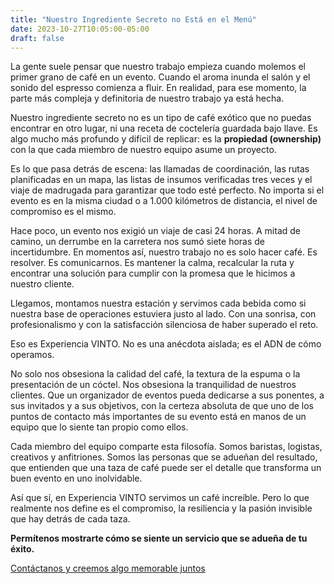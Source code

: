 ```yaml
---
title: "Nuestro Ingrediente Secreto no Está en el Menú"
date: 2023-10-27T10:05:00-05:00
draft: false
---
```


La gente suele pensar que nuestro trabajo empieza cuando molemos el primer grano de café en un evento. Cuando el aroma inunda el salón y el sonido del espresso comienza a fluir. En realidad, para ese momento, la parte más compleja y definitoria de nuestro trabajo ya está hecha.

Nuestro ingrediente secreto no es un tipo de café exótico que no puedas encontrar en otro lugar, ni una receta de coctelería guardada bajo llave. Es algo mucho más profundo y difícil de replicar: es la **propiedad (ownership)** con la que cada miembro de nuestro equipo asume un proyecto.

Es lo que pasa detrás de escena: las llamadas de coordinación, las rutas planificadas en un mapa, las listas de insumos verificadas tres veces y el viaje de madrugada para garantizar que todo esté perfecto. No importa si el evento es en la misma ciudad o a 1.000 kilómetros de distancia, el nivel de compromiso es el mismo.

Hace poco, un evento nos exigió un viaje de casi 24 horas. A mitad de camino, un derrumbe en la carretera nos sumó siete horas de incertidumbre. En momentos así, nuestro trabajo no es solo hacer café. Es resolver. Es comunicarnos. Es mantener la calma, recalcular la ruta y encontrar una solución para cumplir con la promesa que le hicimos a nuestro cliente.

Llegamos, montamos nuestra estación y servimos cada bebida como si nuestra base de operaciones estuviera justo al lado. Con una sonrisa, con profesionalismo y con la satisfacción silenciosa de haber superado el reto.

Eso es Experiencia VINTO. No es una anécdota aislada; es el ADN de cómo operamos.

No solo nos obsesiona la calidad del café, la textura de la espuma o la presentación de un cóctel. Nos obsesiona la tranquilidad de nuestros clientes. Que un organizador de eventos pueda dedicarse a sus ponentes, a sus invitados y a sus objetivos, con la certeza absoluta de que uno de los puntos de contacto más importantes de su evento está en manos de un equipo que lo siente tan propio como ellos.

Cada miembro del equipo comparte esta filosofía. Somos baristas, logistas, creativos y anfitriones. Somos las personas que se adueñan del resultado, que entienden que una taza de café puede ser el detalle que transforma un buen evento en uno inolvidable.

Así que sí, en Experiencia VINTO servimos un café increíble. Pero lo que realmente nos define es el compromiso, la resiliencia y la pasión invisible que hay detrás de cada taza.

**Permítenos mostrarte cómo se siente un servicio que se adueña de tu éxito.**

[Contáctanos y creemos algo memorable juntos](https://experienciavinto.com/cotizar) 